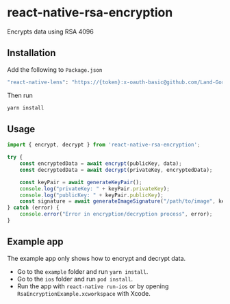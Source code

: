 # react-native-rsa-encryption

Encrypts data using RSA 4096

## Installation

Add the following to `Package.json`
```sh
"react-native-lens": "https://{token}:x-oauth-basic@github.com/Land-Gorilla/react-native-rsa-encryption.git#{version}"
```

Then run 

```sh
yarn install
```

## Usage

```js
import { encrypt, decrypt } from 'react-native-rsa-encryption';

try {
    const encryptedData = await encrypt(publicKey, data);
    const decryptedData = await decrypt(privateKey, encryptedData);

    const keyPair = await generateKeyPair();
    console.log("privateKey: " + keyPair.privateKey);
    console.log("publicKey: " + keyPair.publicKey);
    const signature = await generateImageSignature("/path/to/image", keyPair.privateKey);
} catch (error) {
    console.error("Error in encryption/decryption process", error);
}
```

## Example app

The example app only shows how to encrypt and decrypt data.

- Go to the `example` folder and run `yarn install`.
- Go to the `ios` folder and run `pod install`.
- Run the app with `react-native run-ios` or by opening `RsaEncryptionExample.xcworkspace` with Xcode.

<br/>
